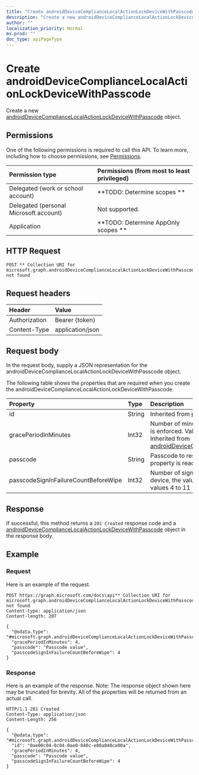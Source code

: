 ```yaml
---
title: "Create androidDeviceComplianceLocalActionLockDeviceWithPasscode"
description: "Create a new androidDeviceComplianceLocalActionLockDeviceWithPasscode object."
author: ""
localization_priority: Normal
ms.prod: ""
doc_type: apiPageType
---
```


# Create androidDeviceComplianceLocalActionLockDeviceWithPasscode

Create a new [androidDeviceComplianceLocalActionLockDeviceWithPasscode](../resources/androiddevicecompliancelocalactionlockdevicewithpasscode.md) object.

## Permissions
One of the following permissions is required to call this API. To learn more, including how to choose permissions, see [Permissions](/concepts/permissions-reference.md).

|Permission type|Permissions (from most to least privileged)|
|:---|:---|
|Delegated (work or school account)|**TODO: Determine scopes **|
|Delegated (personal Microsoft account)|Not supported.|
|Application|**TODO: Determine AppOnly scopes **|

## HTTP Request
<!-- {
  "blockType": "ignored"
}
-->
``` http
POST ** Collection URI for microsoft.graph.androidDeviceComplianceLocalActionLockDeviceWithPasscode not found
```

## Request headers
|Header|Value|
|:---|:---|
|Authorization|Bearer {token}|
|Content-Type|application/json|

## Request body
In the request body, supply a JSON representation for the androidDeviceComplianceLocalActionLockDeviceWithPasscode object.

The following table shows the properties that are required when you create the androidDeviceComplianceLocalActionLockDeviceWithPasscode.

|Property|Type|Description|
|:---|:---|:---|
|id|String| Inherited from [entity](../resources/entity.md)|
|gracePeriodInMinutes|Int32|Number of minutes to wait till a local action is enforced. Valid values 0 to 2147483647 Inherited from [androidDeviceComplianceLocalActionBase](../resources/androidDeviceComplianceLocalActionBase.md)|
|passcode|String|Passcode to reset to Android device. This property is read-only.|
|passcodeSignInFailureCountBeforeWipe|Int32|Number of sign in failures before wiping device, the value can be 4-11. Valid values 4 to 11|



## Response
If successful, this method returns a `201 Created` response code and a [androidDeviceComplianceLocalActionLockDeviceWithPasscode](../resources/androiddevicecompliancelocalactionlockdevicewithpasscode.md) object in the response body.

## Example

### Request
Here is an example of the request.
<!-- {
  "blockType": "request",
  "name": "create_androiddevicecompliancelocalactionlockdevicewithpasscode_from_"
}
-->
``` http
POST https://graph.microsoft.com/docs\api** Collection URI for microsoft.graph.androidDeviceComplianceLocalActionLockDeviceWithPasscode not found
Content-type: application/json
Content-length: 207

{
  "@odata.type": "#microsoft.graph.androidDeviceComplianceLocalActionLockDeviceWithPasscode",
  "gracePeriodInMinutes": 4,
  "passcode": "Passcode value",
  "passcodeSignInFailureCountBeforeWipe": 4
}
```

### Response
Here is an example of the response. Note: The response object shown here may be truncated for brevity. All of the properties will be returned from an actual call.
<!-- {
  "blockType": "response",
  "truncated": true,
  "@odata.type": "microsoft.graph.androiddevicecompliancelocalactionlockdevicewithpasscode"
}
-->
``` http
HTTP/1.1 201 Created
Content-Type: application/json
Content-Length: 256

{
  "@odata.type": "#microsoft.graph.androidDeviceComplianceLocalActionLockDeviceWithPasscode",
  "id": "0ae00c04-0c04-0ae0-040c-e00a040ce00a",
  "gracePeriodInMinutes": 4,
  "passcode": "Passcode value",
  "passcodeSignInFailureCountBeforeWipe": 4
}
```

